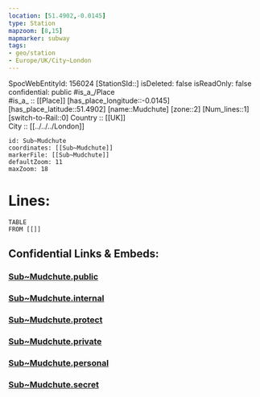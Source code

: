 ```yaml
---
location: [51.4902,-0.0145] 
type: Station 
mapzoom: [8,15] 
mapmarker: subway 
tags:
- geo/station
- Europe/UK/City~London
---
```

SpocWebEntityId: 156024
[StationSId::] 
isDeleted: false
isReadOnly: false
confidential: public
#is_a_/Place  
#is_a_ :: [[Place]] 
[has_place_longitude::-0.0145] 
[has_place_latitude::51.4902] 
[name::Mudchute] 
[zone::2] 
[Num_lines::1] 
[switch-to-Rail::0] 
Country :: [[UK]]  
City :: [[../../../London]]  


```leaflet
id: Sub~Mudchute
coordinates: [[Sub~Mudchute]] 
markerFile: [[Sub~Mudchute]] 
defaultZoom: 11 
maxZoom: 18
```


# Lines: 
```dataview
TABLE 
FROM [[]] 
```


## Confidential Links & Embeds: 

### [Sub~Mudchute.public](/_public/\Earth\Continent\Europe\Europe~North\UK\England\Regions~England\London,Greater\cities~GreaterLondon\Underground\StationSub~Mudchute.public.md) 

### [Sub~Mudchute.internal](/_internal/\Earth\Continent\Europe\Europe~North\UK\England\Regions~England\London,Greater\cities~GreaterLondon\Underground\StationSub~Mudchute.internal.md) 

### [Sub~Mudchute.protect](/_protect/\Earth\Continent\Europe\Europe~North\UK\England\Regions~England\London,Greater\cities~GreaterLondon\Underground\StationSub~Mudchute.protect.md) 

### [Sub~Mudchute.private](/_private/\Earth\Continent\Europe\Europe~North\UK\England\Regions~England\London,Greater\cities~GreaterLondon\Underground\StationSub~Mudchute.private.md) 

### [Sub~Mudchute.personal](/_personal/\Earth\Continent\Europe\Europe~North\UK\England\Regions~England\London,Greater\cities~GreaterLondon\Underground\StationSub~Mudchute.personal.md) 

### [Sub~Mudchute.secret](/_secret/\Earth\Continent\Europe\Europe~North\UK\England\Regions~England\London,Greater\cities~GreaterLondon\Underground\StationSub~Mudchute.secret.md)


